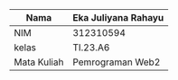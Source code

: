 |Nama |Eka Juliyana Rahayu |
| -----| ------------------ |
|NIM | 312310594 |
|kelas | TI.23.A6 |
| Mata Kuliah | Pemrograman Web2 |
